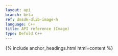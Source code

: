 ```yaml
---
layout: api
branch: beta
ref: dmsdk-dlib-image-h
language: C++
title: API reference (Image)
type: Defold C++
---
```

{% include anchor_headings.html html=content %}